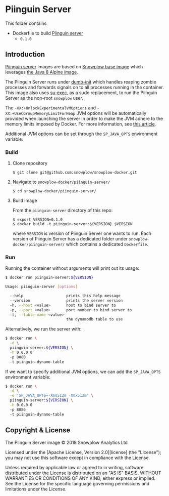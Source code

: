 # Piinguin Server

This folder contains

* Dockerfile to build [Piinguin server][piinguin-server]
  * `0.1.0`

## Introduction

[Piinguin server][piinguin-server] images are based on [Snowplow base image][base-image] which leverages [the Java 8 Alpine image][alpine-image].

The Piinguin Server runs under [dumb-init][dumb-init] which handles reaping zombie processes
and forwards signals on to all processes running in the container. This image also uses
[su-exec][su-exec], as a sudo replacement, to run the Piinguin Server as the non-root `snowplow` user.

The `-XX:+UnlockExperimentalVMOptions` and `-XX:+UseCGroupMemoryLimitForHeap` JVM options will be
automatically provided when launching the server in order to make the JVM adhere to the memory
limits imposed by Docker. For more information, see [this article][jvm-docker-article].

Additional JVM options can be set through the `SP_JAVA_OPTS` environment variable.

### Build

1) Clone repository

    `$ git clone git@github.com:snowplow/snowplow-docker.git`

2) Navigate to `snowplow-docker/piinguin-server/`

    `$ cd snowplow-docker/piinguin-server/`

3) Build image

    From the `piinguin-server` directory of this repo:
    ```
    $ export VERSION=0.1.0
    $ docker build -t piinguin-server:${VERSION} $VERSION
    ```
    where `VERSION` is version of Piinguin Server one wants to run. Each version of Piinguin Server has a dedicated folder under `snowplow-docker/piinguin-server/` which contains a dedicated `Dockerfile`.

### Run

Running the container without arguments will print out its usage:

```bash
$ docker run piinguin-server:${VERSION}

Usage: piinguin-server [options]

  --help                   prints this help message
  --version                prints the server version
  -h, --host <value>       host to bind server to
  -p, --port <value>       port number to bind server to
  -t, --table-name <value>
                           the dynamodb table to use
```

Alternatively, we run the server with:

```bash
$ docker run \
  -d \
  piinguin-server:${VERSION} \
  -h 0.0.0.0
  -p 8080
  -t piinguin-dynamo-table
```

If we want to specify additional JVM options, we can add the `SP_JAVA_OPTS` environment variable:

```bash
$ docker run \
  -d \
  -e 'SP_JAVA_OPTS=-Xms512m -Xmx512m' \
  piinguin-server:${VERSION} \
  -h 0.0.0.0
  -p 8080
  -t piinguin-dynamo-table
```

## Copyright & License

The Piinguin Server image &copy; 2018 Snowplow Analytics Ltd

Licensed under the [Apache License, Version 2.0][license] (the "License");
you may not use this software except in compliance with the License.

Unless required by applicable law or agreed to in writing, software
distributed under the License is distributed on an "AS IS" BASIS,
WITHOUT WARRANTIES OR CONDITIONS OF ANY KIND, either express or implied.
See the License for the specific language governing permissions and
limitations under the License.


[base-image]: https://github.com/snowplow/snowplow-docker/tree/master/base
[piinguin-server]: https://github.com/snowplow-incubator/piinguin
[alpine-image]: https://github.com/docker-library/openjdk/blob/master/8-jre/alpine/Dockerfile
[dumb-init]: https://github.com/Yelp/dumb-init
[su-exec]: https://github.com/ncopa/su-exec
[jvm-docker-article]: https://blogs.oracle.com/java-platform-group/java-se-support-for-docker-cpu-and-memory-limits
